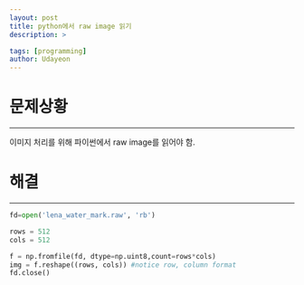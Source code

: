 ```yaml
---
layout: post
title: python에서 raw image 읽기
description: >

tags: [programming]
author: Udayeon
---
```


# 문제상황
* * * 
이미지 처리를 위해 파이썬에서 raw image를 읽어야 함.

# 해결
* * *
```py
fd=open('lena_water_mark.raw', 'rb')

rows = 512
cols = 512

f = np.fromfile(fd, dtype=np.uint8,count=rows*cols)
img = f.reshape((rows, cols)) #notice row, column format
fd.close()
```

